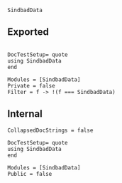 ```@docs
SindbadData
```

## Exported
```@meta

DocTestSetup= quote
using SindbadData
end
```

```@autodocs
Modules = [SindbadData]
Private = false
Filter = f -> !(f === SindbadData)
```

## Internal
```@meta
CollapsedDocStrings = false

DocTestSetup= quote
using SindbadData
end
```

```@autodocs
Modules = [SindbadData]
Public = false
```
